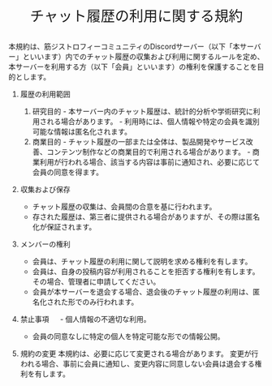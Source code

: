 <div style="text-align: center;">
    <div style="font-size: 200%"> チャット履歴の利用に関する規約 </div>
</div> 

<br>

本規約は、筋ジストロフィーコミュニティのDiscordサーバー（以下「本サーバー」といいます）内でのチャット履歴の収集および利用に関するルールを定め、本サーバーを利用する方（以下「会員」といいます）の権利を保護することを目的とします。


1. 履歴の利用範囲
      1. 研究目的
        - 本サーバー内のチャット履歴は、統計的分析や学術研究に利用される場合があります。
        - 利用時には、個人情報や特定の会員を識別可能な情報は匿名化されます。
      2. 商業目的
        - チャット履歴の一部または全体は、製品開発やサービス改善、コンテンツ制作などの商業目的で利用される場合があります。
        - 商業利用が行われる場合、該当する内容は事前に通知され、必要に応じて会員の同意を得ます。


2. 収集および保存
      - チャット履歴の収集は、会員間の合意を基に行われます。
      - 存された履歴は、第三者に提供される場合がありますが、その際は匿名化が保証されます。

  
3. メンバーの権利
      - 会員は、チャット履歴の利用に関して説明を求める権利を有します。
      - 会員は、自身の投稿内容が利用されることを拒否する権利を有します。その場合、管理者に申請してください。
      - 会員が本サーバーを退会する場合、退会後のチャット履歴の利用は、匿名化された形でのみ行われます。


4. 禁止事項
　    - 個人情報の不適切な利用。
      - 会員の同意なしに特定の個人を特定可能な形での情報公開。

5. 規約の変更
      本規約は、必要に応じて変更される場合があります。
      変更が行われる場合、事前に会員に通知し、変更内容に同意しない会員は退会する権利を有します。
